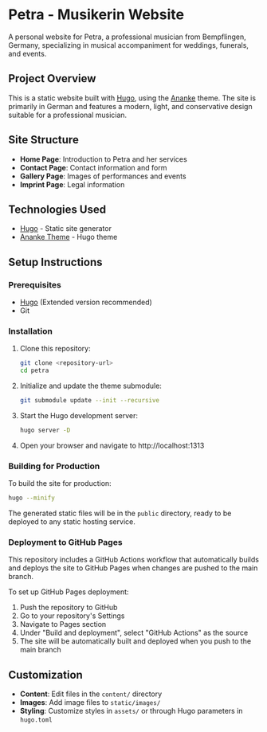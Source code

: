 # Petra - Musikerin Website

A personal website for Petra, a professional musician from Bempflingen, Germany, specializing in musical accompaniment for weddings, funerals, and events.

## Project Overview

This is a static website built with [Hugo](https://gohugo.io/), using the [Ananke](https://github.com/theNewDynamic/gohugo-theme-ananke) theme. The site is primarily in German and features a modern, light, and conservative design suitable for a professional musician.

## Site Structure

- **Home Page**: Introduction to Petra and her services
- **Contact Page**: Contact information and form
- **Gallery Page**: Images of performances and events
- **Imprint Page**: Legal information

## Technologies Used

- [Hugo](https://gohugo.io/) - Static site generator
- [Ananke Theme](https://github.com/theNewDynamic/gohugo-theme-ananke) - Hugo theme

## Setup Instructions

### Prerequisites

- [Hugo](https://gohugo.io/getting-started/installing/) (Extended version recommended)
- Git

### Installation

1. Clone this repository:
   ```bash
   git clone <repository-url>
   cd petra
   ```

2. Initialize and update the theme submodule:
   ```bash
   git submodule update --init --recursive
   ```

3. Start the Hugo development server:
   ```bash
   hugo server -D
   ```

4. Open your browser and navigate to http://localhost:1313

### Building for Production

To build the site for production:

```bash
hugo --minify
```

The generated static files will be in the `public` directory, ready to be deployed to any static hosting service.

### Deployment to GitHub Pages

This repository includes a GitHub Actions workflow that automatically builds and deploys the site to GitHub Pages when changes are pushed to the main branch.

To set up GitHub Pages deployment:

1. Push the repository to GitHub
2. Go to your repository's Settings
3. Navigate to Pages section
4. Under "Build and deployment", select "GitHub Actions" as the source
5. The site will be automatically built and deployed when you push to the main branch

## Customization

- **Content**: Edit files in the `content/` directory
- **Images**: Add image files to `static/images/`
- **Styling**: Customize styles in `assets/` or through Hugo parameters in `hugo.toml`
